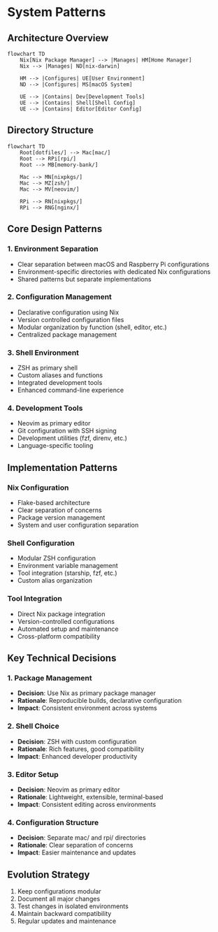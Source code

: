 # System Patterns

## Architecture Overview
```mermaid
flowchart TD
    Nix[Nix Package Manager] --> |Manages| HM[Home Manager]
    Nix --> |Manages| ND[nix-darwin]
    
    HM --> |Configures| UE[User Environment]
    ND --> |Configures| MS[macOS System]
    
    UE --> |Contains| Dev[Development Tools]
    UE --> |Contains| Shell[Shell Config]
    UE --> |Contains| Editor[Editor Config]
```

## Directory Structure
```mermaid
flowchart TD
    Root[dotfiles/] --> Mac[mac/]
    Root --> RPi[rpi/]
    Root --> MB[memory-bank/]
    
    Mac --> MN[nixpkgs/]
    Mac --> MZ[zsh/]
    Mac --> MV[neovim/]
    
    RPi --> RN[nixpkgs/]
    RPi --> RNG[nginx/]
```

## Core Design Patterns

### 1. Environment Separation
- Clear separation between macOS and Raspberry Pi configurations
- Environment-specific directories with dedicated Nix configurations
- Shared patterns but separate implementations

### 2. Configuration Management
- Declarative configuration using Nix
- Version controlled configuration files
- Modular organization by function (shell, editor, etc.)
- Centralized package management

### 3. Shell Environment
- ZSH as primary shell
- Custom aliases and functions
- Integrated development tools
- Enhanced command-line experience

### 4. Development Tools
- Neovim as primary editor
- Git configuration with SSH signing
- Development utilities (fzf, direnv, etc.)
- Language-specific tooling

## Implementation Patterns

### Nix Configuration
- Flake-based architecture
- Clear separation of concerns
- Package version management
- System and user configuration separation

### Shell Configuration
- Modular ZSH configuration
- Environment variable management
- Tool integration (starship, fzf, etc.)
- Custom alias organization

### Tool Integration
- Direct Nix package integration
- Version-controlled configurations
- Automated setup and maintenance
- Cross-platform compatibility

## Key Technical Decisions

### 1. Package Management
- **Decision**: Use Nix as primary package manager
- **Rationale**: Reproducible builds, declarative configuration
- **Impact**: Consistent environment across systems

### 2. Shell Choice
- **Decision**: ZSH with custom configuration
- **Rationale**: Rich features, good compatibility
- **Impact**: Enhanced developer productivity

### 3. Editor Setup
- **Decision**: Neovim as primary editor
- **Rationale**: Lightweight, extensible, terminal-based
- **Impact**: Consistent editing across environments

### 4. Configuration Structure
- **Decision**: Separate mac/ and rpi/ directories
- **Rationale**: Clear separation of concerns
- **Impact**: Easier maintenance and updates

## Evolution Strategy
1. Keep configurations modular
2. Document all major changes
3. Test changes in isolated environments
4. Maintain backward compatibility
5. Regular updates and maintenance
